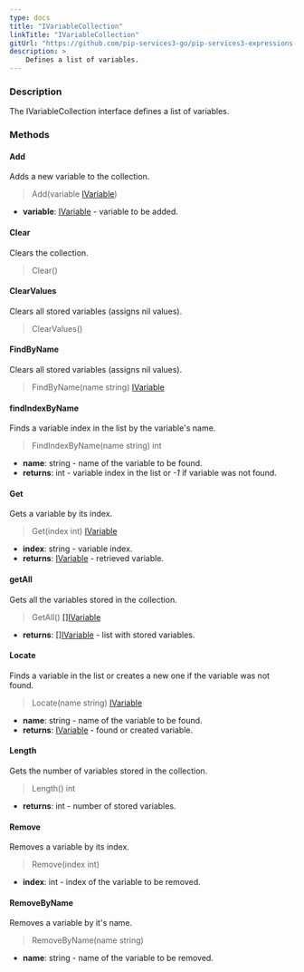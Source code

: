 ```yaml
---
type: docs
title: "IVariableCollection"
linkTitle: "IVariableCollection"
gitUrl: "https://github.com/pip-services3-go/pip-services3-expressions-go"
description: > 
    Defines a list of variables.
---
```


### Description

The IVariableCollection interface defines a list of variables.


### Methods

#### Add
Adds a new variable to the collection.

> Add(variable [IVariable](../ivariable))

- **variable**: [IVariable](../ivariable) - variable to be added.


#### Clear
Clears the collection.

> Clear()


#### ClearValues
Clears all stored variables (assigns nil values).

> ClearValues()


#### FindByName
Clears all stored variables (assigns nil values).

> FindByName(name string) [IVariable](../ivariable)


#### findIndexByName
Finds a variable index in the list by the variable's name. 

> FindIndexByName(name string) int

- **name**: string - name of the variable to be found.
- **returns**: int - variable index in the list or *-1* if variable was not found.


#### Get
Gets a variable by its index.

> Get(index int) [IVariable](../ivariable)

- **index**: string - variable index.
- **returns**: [IVariable](../ivariable) - retrieved variable.

#### getAll
Gets all the variables stored in the collection.

> GetAll() [[]IVariable](../ivariable)
- **returns**: [[]IVariable](../ivariable) - list with stored variables.

#### Locate
Finds a variable in the list or creates a new one if the variable was not found.

> Locate(name string) [IVariable](../ivariable)

- **name**: string - name of the variable to be found.
- **returns**: [IVariable](../ivariable) - found or created variable.

#### Length
Gets the number of variables stored in the collection.
> Length() int

- **returns**: int - number of stored variables.

#### Remove
Removes a variable by its index.

> Remove(index int)

- **index**: int - index of the variable to be removed.

#### RemoveByName
Removes a variable by it's name.

> RemoveByName(name string)

- **name**: string - name of the variable to be removed.
